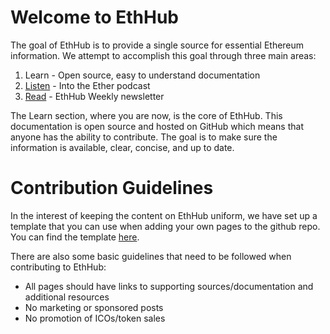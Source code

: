 # Welcome to EthHub

The goal of EthHub is to provide a single source for essential Ethereum information. We attempt to accomplish this goal through three main areas:

1. Learn - Open source, easy to understand documentation
2. [Listen](https://podcast.ethhub.io) - Into the Ether podcast
3. [Read](https://newsletter.ethhub.io) - EthHub Weekly newsletter

The Learn section, where you are now, is the core of EthHub. This documentation is open source and hosted on GitHub which means that anyone has the ability to contribute. The goal is to make sure the information is available, clear, concise, and up to date.

# Contribution Guidelines

In the interest of keeping the content on EthHub uniform, we have set up a template that you can use when adding your own pages to the github repo. You can find the template [here](template.md).

There are also some basic guidelines that need to be followed when contributing to EthHub:

* All pages should have links to supporting sources/documentation and additional resources
* No marketing or sponsored posts
* No promotion of ICOs/token sales
